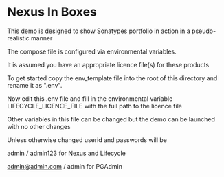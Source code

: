 # Nexus In Boxes

This demo is designed to show Sonatypes portfolio
in action in a pseudo-realistic manner

The compose file is configured via environmental
variables. 

It is assumed you have an appropriate licence file(s) for
these products 

To get started copy the env_template file into the root
of this directory and rename it as ".env".

Now edit this .env file and fill in the environmental variable LIFECYCLE_LICENCE_FILE
with the full path to the licence file

Other variables in this file can be changed but the
demo can be launched with no other changes

Unless otherwise changed userid and passwords will be 

admin / admin123 for Nexus and Lifecycle

admin@admin.com / admin for PGAdmin



 


